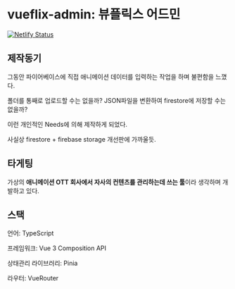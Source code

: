 # vueflix-admin: 뷰플릭스 어드민
[![Netlify Status](https://api.netlify.com/api/v1/badges/269da07c-3787-47d8-b0e9-94db03632cdf/deploy-status)](https://app.netlify.com/sites/cerulean-kangaroo-e639f8/deploys)

## 제작동기
그동안 파이어베이스에 직접 애니메이션 데이터를 입력하는 작업을 하며 불편함을 느꼈다.

폴더를 통째로 업로드할 수는 없을까? JSON파일을 변환하여 firestore에 저장할 수는 없을까?

이런 개인적인 Needs에 의해 제작하게 되었다.

사실상 firestore + firebase storage 개선판에 가까울듯.

## 타게팅
가상의 **애니메이션 OTT 회사에서 자사의 컨텐츠를 관리하는데 쓰는 툴**이라 생각하며 개발하고 있다.

## 스택
언어: TypeScript

프레임워크: Vue 3 Composition API

상태관리 라이브러리: Pinia

라우터: VueRouter
